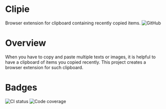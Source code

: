 # Clipie
Browser extension for clipboard containing recently copied items.
![GitHub](https://img.shields.io/github/license/ChangSuNam/Clipie)


# Overview
When you have to copy and paste multiple texts or images, it is helpful to have a clipboard of items you copied recently. This project creates a browser extension for such clipboard.




# Badges

![CI status](https://github.com/ChangSuNam/Clipie/workflows/ci.yml/badge.svg)
![Code coverage](https://img.shields.io/codecov/c/0e1cbeda-0d24-4aca-a796-5b1ead31a787)


